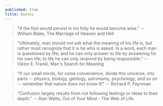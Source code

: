 ```yaml
---
published: true
title: Quotes
---
```


> "If the fool would persist in his folly he would become wise." -- William Blake, The Marriage of Heaven and Hell

> "Ultimately, man should not ask what the meaning of his life is, but rather must recognize that it is he who is asked. In a word, each man is questioned by life; and he can only answer to life by answering for his own life; to life he can only respond by being responsible." -- Viktor E. Frankl, Man's Search for Meaning

> "If our small minds, for some convenience, divide this universe, into parts -- physics, biology, geology, astronomy, psychology, and so on -- remember that nature does not know it!" --  Richard P. Feynman

> "Confusion largely results from not following feelings or ideas to their depth." -- Alan Watts, Out of Your Mind - The Web of Life.